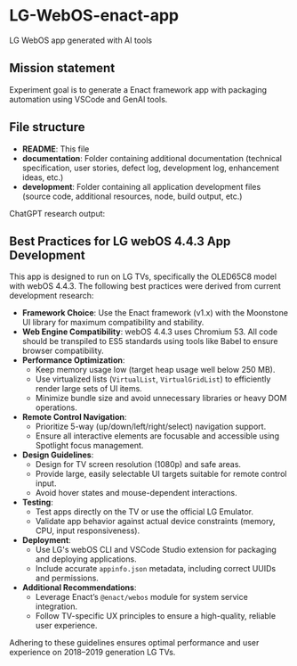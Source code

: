 # LG-WebOS-enact-app
LG WebOS app generated with AI tools

## Mission statement
Experiment goal is to generate a Enact framework app with packaging automation using VSCode and GenAI tools.

## File structure
- **README**: This file
- **documentation**: Folder containing additional documentation (technical specification, user stories, defect log, development log, enhancement ideas, etc.)
- **development**: Folder containing all application development files (source code, additional resources, node, build output, etc.)

ChatGPT research output: 
## Best Practices for LG webOS 4.4.3 App Development

This app is designed to run on LG TVs, specifically the OLED65C8 model with webOS 4.4.3. The following best practices were derived from current development research:

- **Framework Choice**: Use the Enact framework (v1.x) with the Moonstone UI library for maximum compatibility and stability.
- **Web Engine Compatibility**: webOS 4.4.3 uses Chromium 53. All code should be transpiled to ES5 standards using tools like Babel to ensure browser compatibility.
- **Performance Optimization**:
  - Keep memory usage low (target heap usage well below 250 MB).
  - Use virtualized lists (`VirtualList`, `VirtualGridList`) to efficiently render large sets of UI items.
  - Minimize bundle size and avoid unnecessary libraries or heavy DOM operations.
- **Remote Control Navigation**:
  - Prioritize 5-way (up/down/left/right/select) navigation support.
  - Ensure all interactive elements are focusable and accessible using Spotlight focus management.
- **Design Guidelines**:
  - Design for TV screen resolution (1080p) and safe areas.
  - Provide large, easily selectable UI targets suitable for remote control input.
  - Avoid hover states and mouse-dependent interactions.
- **Testing**:
  - Test apps directly on the TV or use the official LG Emulator.
  - Validate app behavior against actual device constraints (memory, CPU, input responsiveness).
- **Deployment**:
  - Use LG's webOS CLI and VSCode Studio extension for packaging and deploying applications.
  - Include accurate `appinfo.json` metadata, including correct UUIDs and permissions.
- **Additional Recommendations**:
  - Leverage Enact’s `@enact/webos` module for system service integration.
  - Follow TV-specific UX principles to ensure a high-quality, reliable user experience.

Adhering to these guidelines ensures optimal performance and user experience on 2018–2019 generation LG TVs.
